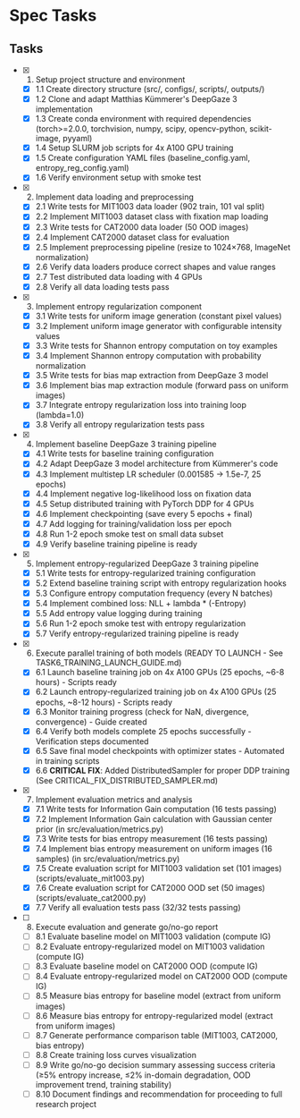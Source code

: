 # Spec Tasks

## Tasks

- [x] 1. Setup project structure and environment
  - [x] 1.1 Create directory structure (src/, configs/, scripts/, outputs/)
  - [x] 1.2 Clone and adapt Matthias Kümmerer's DeepGaze 3 implementation
  - [x] 1.3 Create conda environment with required dependencies (torch>=2.0.0, torchvision, numpy, scipy, opencv-python, scikit-image, pyyaml)
  - [x] 1.4 Setup SLURM job scripts for 4x A100 GPU training
  - [x] 1.5 Create configuration YAML files (baseline_config.yaml, entropy_reg_config.yaml)
  - [x] 1.6 Verify environment setup with smoke test

- [x] 2. Implement data loading and preprocessing
  - [x] 2.1 Write tests for MIT1003 data loader (902 train, 101 val split)
  - [x] 2.2 Implement MIT1003 dataset class with fixation map loading
  - [x] 2.3 Write tests for CAT2000 data loader (50 OOD images)
  - [x] 2.4 Implement CAT2000 dataset class for evaluation
  - [x] 2.5 Implement preprocessing pipeline (resize to 1024×768, ImageNet normalization)
  - [x] 2.6 Verify data loaders produce correct shapes and value ranges
  - [x] 2.7 Test distributed data loading with 4 GPUs
  - [x] 2.8 Verify all data loading tests pass

- [x] 3. Implement entropy regularization component
  - [x] 3.1 Write tests for uniform image generation (constant pixel values)
  - [x] 3.2 Implement uniform image generator with configurable intensity values
  - [x] 3.3 Write tests for Shannon entropy computation on toy examples
  - [x] 3.4 Implement Shannon entropy computation with probability normalization
  - [x] 3.5 Write tests for bias map extraction from DeepGaze 3 model
  - [x] 3.6 Implement bias map extraction module (forward pass on uniform images)
  - [x] 3.7 Integrate entropy regularization loss into training loop (lambda=1.0)
  - [x] 3.8 Verify all entropy regularization tests pass

- [x] 4. Implement baseline DeepGaze 3 training pipeline
  - [x] 4.1 Write tests for baseline training configuration
  - [x] 4.2 Adapt DeepGaze 3 model architecture from Kümmerer's code
  - [x] 4.3 Implement multistep LR scheduler (0.001585 → 1.5e-7, 25 epochs)
  - [x] 4.4 Implement negative log-likelihood loss on fixation data
  - [x] 4.5 Setup distributed training with PyTorch DDP for 4 GPUs
  - [x] 4.6 Implement checkpointing (save every 5 epochs + final)
  - [x] 4.7 Add logging for training/validation loss per epoch
  - [x] 4.8 Run 1-2 epoch smoke test on small data subset
  - [x] 4.9 Verify baseline training pipeline is ready

- [x] 5. Implement entropy-regularized DeepGaze 3 training pipeline
  - [x] 5.1 Write tests for entropy-regularized training configuration
  - [x] 5.2 Extend baseline training script with entropy regularization hooks
  - [x] 5.3 Configure entropy computation frequency (every N batches)
  - [x] 5.4 Implement combined loss: NLL + lambda * (-Entropy)
  - [x] 5.5 Add entropy value logging during training
  - [x] 5.6 Run 1-2 epoch smoke test with entropy regularization
  - [x] 5.7 Verify entropy-regularized training pipeline is ready

- [x] 6. Execute parallel training of both models (READY TO LAUNCH - See TASK6_TRAINING_LAUNCH_GUIDE.md)
  - [x] 6.1 Launch baseline training job on 4x A100 GPUs (25 epochs, ~6-8 hours) - Scripts ready
  - [x] 6.2 Launch entropy-regularized training job on 4x A100 GPUs (25 epochs, ~8-12 hours) - Scripts ready
  - [x] 6.3 Monitor training progress (check for NaN, divergence, convergence) - Guide created
  - [x] 6.4 Verify both models complete 25 epochs successfully - Verification steps documented
  - [x] 6.5 Save final model checkpoints with optimizer states - Automated in training scripts
  - [x] 6.6 **CRITICAL FIX**: Added DistributedSampler for proper DDP training (See CRITICAL_FIX_DISTRIBUTED_SAMPLER.md)

- [x] 7. Implement evaluation metrics and analysis
  - [x] 7.1 Write tests for Information Gain computation (16 tests passing)
  - [x] 7.2 Implement Information Gain calculation with Gaussian center prior (in src/evaluation/metrics.py)
  - [x] 7.3 Write tests for bias entropy measurement (16 tests passing)
  - [x] 7.4 Implement bias entropy measurement on uniform images (16 samples) (in src/evaluation/metrics.py)
  - [x] 7.5 Create evaluation script for MIT1003 validation set (101 images) (scripts/evaluate_mit1003.py)
  - [x] 7.6 Create evaluation script for CAT2000 OOD set (50 images) (scripts/evaluate_cat2000.py)
  - [x] 7.7 Verify all evaluation tests pass (32/32 tests passing)

- [ ] 8. Execute evaluation and generate go/no-go report
  - [ ] 8.1 Evaluate baseline model on MIT1003 validation (compute IG)
  - [ ] 8.2 Evaluate entropy-regularized model on MIT1003 validation (compute IG)
  - [ ] 8.3 Evaluate baseline model on CAT2000 OOD (compute IG)
  - [ ] 8.4 Evaluate entropy-regularized model on CAT2000 OOD (compute IG)
  - [ ] 8.5 Measure bias entropy for baseline model (extract from uniform images)
  - [ ] 8.6 Measure bias entropy for entropy-regularized model (extract from uniform images)
  - [ ] 8.7 Generate performance comparison table (MIT1003, CAT2000, bias entropy)
  - [ ] 8.8 Create training loss curves visualization
  - [ ] 8.9 Write go/no-go decision summary assessing success criteria (≥5% entropy increase, ≤2% in-domain degradation, OOD improvement trend, training stability)
  - [ ] 8.10 Document findings and recommendation for proceeding to full research project
